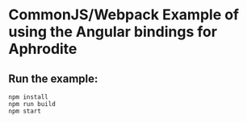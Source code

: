 # CommonJS/Webpack Example of using the Angular bindings for Aphrodite

## Run the example:

```
npm install
npm run build
npm start
```